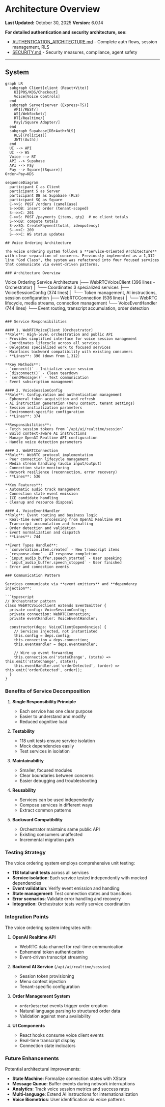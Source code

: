 # Architecture Overview

**Last Updated:** October 30, 2025
**Version:** 6.0.14

**For detailed authentication and security architecture, see:**
- [AUTHENTICATION_ARCHITECTURE.md](./AUTHENTICATION_ARCHITECTURE.md) - Complete auth flows, session management, RLS
- [SECURITY.md](./SECURITY.md) - Security measures, compliance, agent safety

---

## System
```mermaid
graph LR
  subgraph Client[client (React+Vite)]
    UI[POS/KDS/Checkout]
    Voice[Voice Controls]
  end
  subgraph Server[server (Express+TS)]
    API[/REST/]
    WS[/WebSocket/]
    RT[/Realtime/]
    Pay[/Square Adapter/]
  end
  subgraph Supabase[DB+Auth+RLS]
    RLS[(Policies)]
    JWT[(Auth)]
  end
  UI --> API
  UI --> WS
  Voice --> RT
  API --> Supabase
  API --> Pay
  Pay --> Square[(Square)]
Order→Pay→KDS
```

```mermaid
sequenceDiagram
  participant C as Client
  participant S as Server
  participant DB as Supabase (RLS)
  participant SQ as Square
  C->>S: POST /orders (camelCase)
  S->>DB: insert order (tenant-scoped)
  S-->>C: 201
  C->>S: POST /payments {items, qty}  # no client totals
  S->>DB: compute totals
  S->>SQ: CreatePayment(total, idempotency)
  S-->>C: 200
  S-->>C: WS status updates

## Voice Ordering Architecture

The voice ordering system follows a **Service-Oriented Architecture** with clear separation of concerns. Previously implemented as a 1,312-line "God Class", the system was refactored into four focused services that communicate via event-driven patterns.

### Architecture Overview

```
Voice Ordering Service Architecture
├── WebRTCVoiceClient (396 lines - Orchestrator)
│   └── Coordinates 3 specialized services
├── VoiceSessionConfig (374 lines)
│   └── Token management, AI instructions, session configuration
├── WebRTCConnection (536 lines)
│   └── WebRTC lifecycle, media streams, connection management
└── VoiceEventHandler (744 lines)
    └── Event routing, transcript accumulation, order detection
```

### Service Responsibilities

#### 1. WebRTCVoiceClient (Orchestrator)
**Role**: High-level orchestration and public API
- Provides simplified interface for voice session management
- Coordinates lifecycle across all services
- Delegates specialized work to focused services
- Maintains backward compatibility with existing consumers
- **Lines**: 396 (down from 1,312)

**Key Methods**:
- `connect()` - Initialize voice session
- `disconnect()` - Clean teardown
- `sendMessage()` - Text communication
- Event subscription management

#### 2. VoiceSessionConfig
**Role**: Configuration and authentication management
- Ephemeral token acquisition and refresh
- AI instruction generation (menu context, tenant settings)
- Session initialization parameters
- Environment-specific configuration
- **Lines**: 374

**Responsibilities**:
- Fetch session tokens from `/api/ai/realtime/session`
- Build context-aware AI instructions
- Manage OpenAI Realtime API configuration
- Handle voice detection parameters

#### 3. WebRTCConnection
**Role**: WebRTC protocol implementation
- Peer connection lifecycle management
- Media stream handling (audio input/output)
- Connection state monitoring
- Network resilience (reconnection, error recovery)
- **Lines**: 536

**Key Features**:
- Automatic audio track management
- Connection state event emission
- ICE candidate handling
- Cleanup and resource disposal

#### 4. VoiceEventHandler
**Role**: Event routing and business logic
- Real-time event processing from OpenAI Realtime API
- Transcript accumulation and formatting
- Order detection and validation
- Event normalization and dispatch
- **Lines**: 744

**Event Types Handled**:
- `conversation.item.created` - New transcript items
- `response.done` - AI response completion
- `input_audio_buffer.speech_started` - User speaking
- `input_audio_buffer.speech_stopped` - User finished
- Error and connection events

### Communication Pattern

Services communicate via **event emitters** and **dependency injection**:

```typescript
// Orchestrator pattern
class WebRTCVoiceClient extends EventEmitter {
  private config: VoiceSessionConfig;
  private connection: WebRTCConnection;
  private eventHandler: VoiceEventHandler;

  constructor(deps: VoiceClientDependencies) {
    // Services injected, not instantiated
    this.config = deps.config;
    this.connection = deps.connection;
    this.eventHandler = deps.eventHandler;

    // Wire up event forwarding
    this.connection.on('stateChange', (state) => this.emit('stateChange', state));
    this.eventHandler.on('orderDetected', (order) => this.emit('orderDetected', order));
  }
}
```

### Benefits of Service Decomposition

1. **Single Responsibility Principle**
   - Each service has one clear purpose
   - Easier to understand and modify
   - Reduced cognitive load

2. **Testability**
   - 118 unit tests ensure service isolation
   - Mock dependencies easily
   - Test services in isolation

3. **Maintainability**
   - Smaller, focused modules
   - Clear boundaries between concerns
   - Easier debugging and troubleshooting

4. **Reusability**
   - Services can be used independently
   - Compose services in different ways
   - Extract common patterns

5. **Backward Compatibility**
   - Orchestrator maintains same public API
   - Existing consumers unaffected
   - Incremental migration path

### Testing Strategy

The voice ordering system employs comprehensive unit testing:

- **118 total unit tests** across all services
- **Service isolation**: Each service tested independently with mocked dependencies
- **Event validation**: Verify event emission and handling
- **State management**: Test connection states and transitions
- **Error scenarios**: Validate error handling and recovery
- **Integration**: Orchestrator tests verify service coordination

### Integration Points

The voice ordering system integrates with:

1. **OpenAI Realtime API**
   - WebRTC data channel for real-time communication
   - Ephemeral token authentication
   - Event-driven transcript streaming

2. **Backend AI Service** (`/api/ai/realtime/session`)
   - Session token provisioning
   - Menu context injection
   - Tenant-specific configuration

3. **Order Management System**
   - `orderDetected` events trigger order creation
   - Natural language parsing to structured order data
   - Validation against menu availability

4. **UI Components**
   - React hooks consume voice client events
   - Real-time transcript display
   - Connection state indicators

### Future Enhancements

Potential architectural improvements:

- **State Machine**: Formalize connection states with XState
- **Message Queue**: Buffer events during network interruptions
- **Analytics**: Track voice session metrics and success rates
- **Multi-language**: Extend AI instructions for internationalization
- **Voice Biometrics**: User identification via voice patterns
